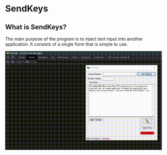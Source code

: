 # SendKeys
## What is SendKeys?
The main purpose of the program is to inject text input into another application. It consists of a single form that is simple to use.
<p align="center">
  <img src="media.gif" width="800px">
</p>

